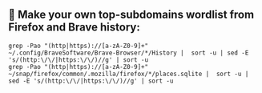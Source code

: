 ## 🎁 Make your own top-subdomains wordlist from Firefox and Brave history: 

```
grep -Pao "(http|https)://[a-zA-Z0-9]+"  ~/.config/BraveSoftware/Brave-Browser/*/History |  sort -u | sed -E 's/(http:\/\/|https:\/\/)//g' | sort -u
grep -Pao "(http|https)://[a-zA-Z0-9]+" ~/snap/firefox/common/.mozilla/firefox/*/places.sqlite |  sort -u | sed -E 's/(http:\/\/|https:\/\/)//g' | sort -u
```
